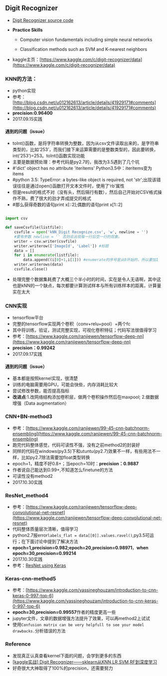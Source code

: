 
## Digit Recognizer

- [Digit Recognizer source code](https://github.com/ranjiewwen/Kaggle-Action/tree/master/Digit%20Recognizer)

- **Practice Skills**

    - Computer vision fundamentals including simple neural networks

    - Classification methods such as SVM and K-nearest neighbors


- kaggle主页：[https://www.kaggle.com/c/digit-recognizer/data](https://www.kaggle.com/c/digit-recognizer/data)

### KNN的方法：

- python实现
- 参考：[http://blog.csdn.net/u012162613/article/details/41929171#comments](http://blog.csdn.net/u012162613/article/details/41929171#comments)
- **precision:0.96400**
- 2017.09.15实践

#### **遇到的问题（issue）**

- toInt()函数，是将字符串转换为整数，因为从csv文件读取出来的，是字符串类型的，比如‘253’，而我们接下来运算需要的是整数类型的，因此要转换，int(‘253’)=253。toInt()函数实现功能
- 主要是数据预处理：参考代码是py2.7的，我改为3.5遇到了几个坑
- #'dict' object has no attribute 'iteritems'  Python3.5中：iteritems变为items
- #python 3.5: TypeError: a bytes-like object is required, not 'str';出现该错误往往是通过open()函数打开文本文件时，使用了‘rb’属性
- 但是result的格式不对（没有头，然后隔行有数），然后自己开始对CSV格式操作不熟，费了很大的劲才弄成提交的格式
- #那么获得奇数的语句print x[::2];偶数的语句print x[1::2]

```python

import csv

def saveCsvfile(listfile):
    csvfile = open('kNN_Digit Recognize.csv', 'w', newline = '')
    #要有参数 newline = '' 否则会出现每一行后空一行的现象。
    writer = csv.writer(csvfile)
    writer.writerow(['ImageId', 'Label']) #标题
    data = []
    for i in enumerate(listfile):
        data.append((i[0]+1,i[1])) #enumerate的序号是从0开始的，所以要加1
    writer.writerows(data)
    csvfile.close()

```
- 处理完整个数据集耗费了大概三个半小时的时间，实在是令人无语啊，其中这也是kNN的一个缺点，每次都要计算测试样本与所有训练样本的距离，计算量实在太大

### CNN实现

- tensorflow平台
- 完整的tensorflow实现两个卷积（conv+relu+pool）+两个fc
- 其中将训练，验证，测试完整实现，可视化卷积特征；代码写法很值得学习
- 参考：[https://www.kaggle.com/ranjiewen/tensorflow-deep-nn](https://www.kaggle.com/ranjiewen/tensorflow-deep-nn)
- **precision：0.99242**
- 2017.09.17实践

#### **遇到的问题（issue）**

- 基本都是按照kernel实现，很清楚
- 训练的电脑需要用GPU，可能会快些，内存消耗比较大
- 尝试修改参数，能否提高指标
- **改进点**:1.改网络结构添加卷积层，做两个卷积操作然后在maxpool; 2.做数据增强（Data augmentation）

### CNN+BN-method3

- 参考：[https://www.kaggle.com/ranjiewen/99-45-cnn-batchnorm-ensembling](https://www.kaggle.com/ranjiewen/99-45-cnn-batchnorm-ensembling)
- 跑完代码整体感觉，代码可读性不强，没有之前method2的封装好
- 同样的代码在windows(py3.5)下和utuntu(py2.7)效果不一样，有些用法不一样，比如py2.7除法需要加float类型转换
- epoch=1，精度不好0.8+；当epoch=10时：**precision：0.9887**
- 作者说自己能达到0.99+,不知道怎么finetune的方法
- 可读性没有method2
- 2017.10.30实践

### ResNet_method4

- 参考：[https://www.kaggle.com/ranjiewen/tensorflow-deep-convolutional-net-resnet](https://www.kaggle.com/ranjiewen/tensorflow-deep-convolutional-net-resnet)
- 代码整体质量层次清晰，值得学习
-  python2.7报error`labels_flat = data[[0]].values.ravel()`,py3.5可运行；在下面讨论中提到了解决方法
- **epoch=1,precision=0.982;epoch=20,precision=0.98971**，**when epoch=30,precision=0.99214**
- 2017.10.30实践
- 参考：[ResNet using Keras](https://www.kaggle.com/icyblade/resnet-using-keras)

### Keras-cnn-method5

- 参考：[https://www.kaggle.com/yassineghouzam/introduction-to-cnn-keras-0-997-top-6](https://www.kaggle.com/yassineghouzam/introduction-to-cnn-keras-0-997-top-6)
- **epoch=30,precision=0.99557**作者的精度更高一些
- jupyter文件，文章的数据增强方法提升了效果，可以再method2上试试
- 使用`Confusion matrix can be very helpfull to see your model drawbacks.`分析错误的方法


### Reference

- 发现真正认真查看kernel下面的问题，会学到更多的东西
- [[kaggle实战] Digit Recognizer——sklearn从KNN,LR,SVM,RF到深度学习](http://blog.csdn.net/dinosoft/article/details/50734539)
- 好奇很大大神取得了100%的precision，还需要努力
